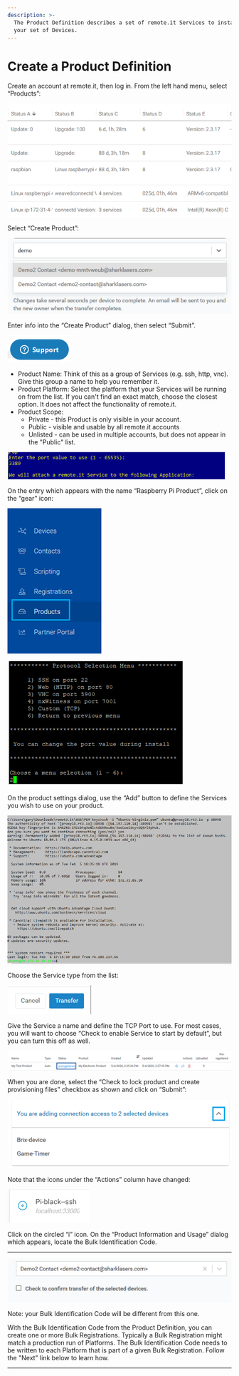 ```yaml
---
description: >-
  The Product Definition describes a set of remote.it Services to install on
  your set of Devices.
---
```


# Create a Product Definition

Create an account at remote.it, then log in.  From the left hand menu, select “Products”:

![](../../.gitbook/assets/image%20%2892%29.png)

Select “Create Product”:

![](../../.gitbook/assets/image%20%2870%29.png)

Enter info into the “Create Product” dialog, then select “Submit”.

![](../../.gitbook/assets/image%20%28138%29.png)

* Product Name: Think of this as a group of Services \(e.g. ssh, http, vnc\).  Give this group a name to help you remember it.
* Product Platform: Select the platform that your Services will be running on from the list.  If you can't find an exact match, choose the closest option.  It does not affect the functionality of remote.it.
* Product Scope: 
  * Private - this Product is only visible in your account.
  * Public - visible and usable by all remote.it accounts
  * Unlisted - can be used in multiple accounts, but does not appear in the "Public" list.

![](../../.gitbook/assets/image%20%28393%29.png)

On the entry which appears with the name “Raspberry Pi Product”, click on the “gear” icon:

![](../../.gitbook/assets/image%20%2868%29.png)

![](../../.gitbook/assets/image%20%28257%29.png)

On the product settings dialog, use the “Add” button to define the Services you wish to use on your product.  

![](../../.gitbook/assets/image%20%28312%29.png)

Choose the Service type from the list:

![](../../.gitbook/assets/image%20%28370%29.png)

Give the Service a name and define the TCP Port to use.  For most cases, you will want to choose “Check to enable Service to start by default”, but you can turn this off as well.

![](../../.gitbook/assets/image%20%28391%29.png)

When you are done, select the “Check to lock product and create provisioning files” checkbox as shown and click on “Submit”:

![](../../.gitbook/assets/image%20%28297%29.png)

Note that the icons under the “Actions” column have changed:

![](../../.gitbook/assets/image%20%28425%29.png)

Click on the circled “i” icon.  On the “Product Information and Usage” dialog which appears, locate the Bulk Identification Code.  
****

![](../../.gitbook/assets/image%20%28302%29.png)

Note: your Bulk Identification Code will be different from this one.  

With the Bulk Identification Code from the Product Definition, you can create one or more Bulk Registrations.  Typically a Bulk Registration might match a production run of Platforms.  The Bulk Identification Code needs to be written to each Platform that is part of a given Bulk Registration.  Follow the "Next" link below to learn how.  
****

